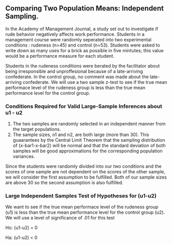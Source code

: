 ## Comparing Two Population Means: Independent Sampling.
In the Academy of Management Journal, a study set out to investigate if rude behavior negatively affects work performance. Students in a management course were randomly seperated into two experimental conditions : rudeness (n=45) and control (n=53). Students were asked to write down as many uses for a brick as possible in five mintutes; this value would be a performance measure for each student.

Students in the rudeness conditions were berated by the facilitator about being irresponsible and unproffesional because of a late-arriving confederate. In the control group, no comment was made about the late-arriving confederate. We will use a two sample z-test to see if the true mean performace level of the rudeness group is less than the true mean performance level for the control group. 

### Conditions Required for Valid Large-Sample Inferences about u1 - u2
1. The two samples are randomly selected in an independent manner from the target populations.
2. The sample sizes, n1 and n2, are both large (more than 30). This guaarantees by the Central Limit Theorem that the sampling distribution of (x-bar1-x-bar2) will be normal and that the standard deviation of both samples will be good approximations for the corresponding population variances. 

Since the students were randomly divided into our two conditions and the scores of one sample are not dependent on the scores of the other sample, we will consider the first assumption to be fulfilled. Both of our sample sizes are above 30 so the second assumption is also fulfilled.

### Large Independent Samples Test of Hypotheses for (u1-u2)
We want to see if the true mean performace level of the rudeness group (u1) is less than the true mean performance level for the control group (u2). We will use a level of significance of .01 for this test

Ho: (u1-u2) = 0

Ha: (u1-u2) < 0


